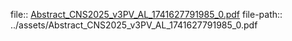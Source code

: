 file:: [Abstract_CNS2025_v3PV_AL_1741627791985_0.pdf](../assets/Abstract_CNS2025_v3PV_AL_1741627791985_0.pdf)
file-path:: ../assets/Abstract_CNS2025_v3PV_AL_1741627791985_0.pdf
